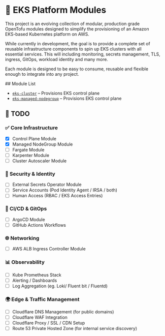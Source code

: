 # 🧱 EKS Platform Modules

This project is an evolving collection of modular, production grade OpenTofu modules designed to simplify the provisioning of an Amazon EKS-based Kubernetes platform on AWS.

While currently in development, the goal is to provide a complete set of reusable infrastructure components to spin up EKS clusters with all essential services. This will including monitoring, secrets management, TLS, ingress, GitOps, workload identity and many more.

Each module is designed to be easy to consume, reusable and flexible enough to integrate into any project.


## Module List 

- [`eks-cluster`](./modules/eks-cluster) – Provisions EKS control plane
- [`eks-managed-nodegroup`](./modules/eks-managed-nodegroup) – Provisions EKS control plane


## 🚀 TODO

### ✅ Core Infrastructure
- [x] Control Plane Module  
- [x] Managed NodeGroup Module  
- [ ] Fargate Module  
- [ ] Karpenter Module  
- [ ] Cluster Autoscaler Module

### 🔐 Security & Identity
- [ ] External Secrets Operator Module  
- [ ] Service Accounts (Pod Identity Agent / IRSA / both)  
- [ ] Human Access (RBAC / EKS Access Entries)

### 🔄 CI/CD & GitOps
- [ ] ArgoCD Module  
- [ ] GitHub Actions Workflows 

### 🌐 Networking
- [ ] AWS ALB Ingress Controller Module 

### 📊 Observability 
- [ ] Kube Prometheus Stack 
- [ ] Alerting / Dashboards 
- [ ] Log Aggregation (eg. Loki/ Fluent bit / Fluentd)

### 🌍 Edge & Traffic Management
- [ ] Cloudflare DNS Management (for public domains)
- [ ] Cloudflare WAF Integration
- [ ] Cloudflare Proxy / SSL / CDN Setup
- [ ] Route 53 Private Hosted Zone (for internal service discovery)